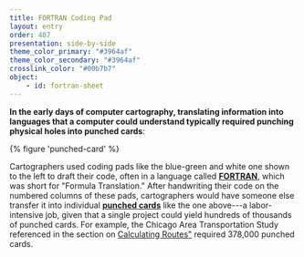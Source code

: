 ```yaml
---
title: FORTRAN Coding Pad
layout: entry
order: 407
presentation: side-by-side
theme_color_primary: "#3964af"
theme_color_secondary: "#3964af"
crosslink_color: "#00b7b7"
object:
    - id: fortran-sheet
---
```


**In the early days of computer cartography, translating information into languages that a computer could understand typically required punching physical holes into punched cards**:

{% figure 'punched-card' %}

Cartographers used coding pads like the blue-green and white one shown to the left to draft their code, often in a language called **<a class="gloss" target="blank" href="../../../glossary/">FORTRAN</a>**, which was short for "Formula Translation." After handwriting their code on the numbered columns of these pads, cartographers would have someone else transfer it into individual **<a class="gloss" target="blank" href="../../../glossary/">punched cards</a>** like the one above---a labor-intensive job, given that a single project could yield hundreds of thousands of punched cards. For example, the Chicago Area Transportation Study referenced in the section on <a class="crosslink" href="../../09-calculating-routes/">Calculating Routes"</a> required 378,000 punched cards.